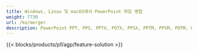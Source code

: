 ```yaml
---
title: Windows, Linux 및 macOS에서 PowerPoint 파일 병합
weight: 7730
url: /ko/merger
description: PowerPoint PPT, PPS, PPTX, POTX, PPSX, PPTM, PPSM, POTM, ODP 및 OTP를 결합하는 무료 앱 및 API
---
```


{{< blocks/products/pf/agp/feature-solution >}} 

